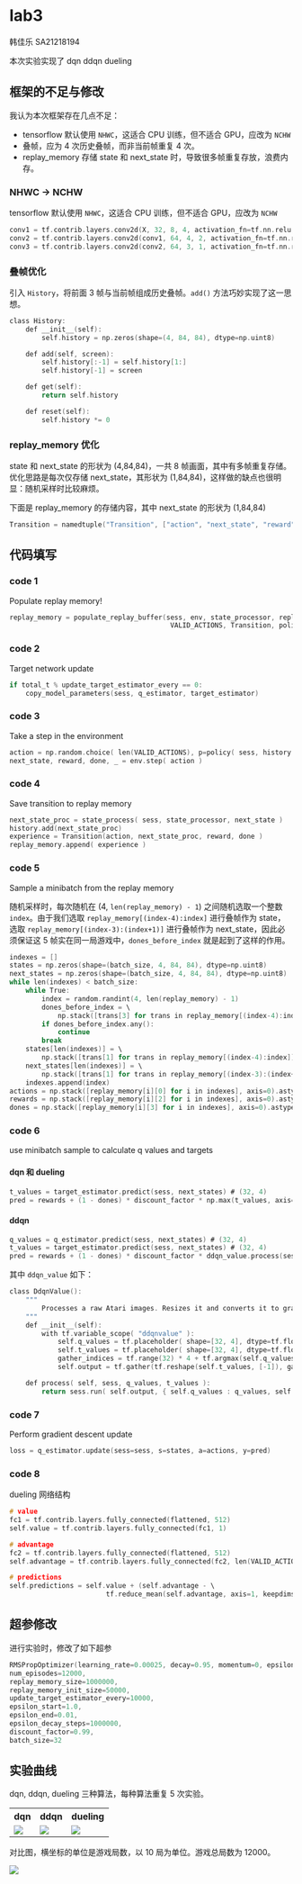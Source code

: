 # lab3

韩佳乐 SA21218194

本次实验实现了 dqn ddqn dueling

## 框架的不足与修改

我认为本次框架存在几点不足：

- tensorflow 默认使用 `NHWC`，这适合 CPU 训练，但不适合 GPU，应改为 `NCHW`
- 叠帧，应为 4 次历史叠帧，而非当前帧重复 4 次。
- replay_memory 存储 state 和 next_state 时，导致很多帧重复存放，浪费内存。

### NHWC -> NCHW

tensorflow 默认使用 `NHWC`，这适合 CPU 训练，但不适合 GPU，应改为 `NCHW`

```c
conv1 = tf.contrib.layers.conv2d(X, 32, 8, 4, activation_fn=tf.nn.relu, data_format='NCHW')
conv2 = tf.contrib.layers.conv2d(conv1, 64, 4, 2, activation_fn=tf.nn.relu, data_format='NCHW')
conv3 = tf.contrib.layers.conv2d(conv2, 64, 3, 1, activation_fn=tf.nn.relu, data_format='NCHW')
```

### 叠帧优化

引入 `History`，将前面 3 帧与当前帧组成历史叠帧。`add()` 方法巧妙实现了这一思想。

```c
class History:
    def __init__(self):
        self.history = np.zeros(shape=(4, 84, 84), dtype=np.uint8)

    def add(self, screen):
        self.history[:-1] = self.history[1:]
        self.history[-1] = screen

    def get(self):
        return self.history

    def reset(self):
        self.history *= 0
```

### replay_memory 优化

state 和 next_state 的形状为 (4,84,84)，一共 8 帧画面，其中有多帧重复存储。优化思路是每次仅存储 next_state，其形状为 (1,84,84)，这样做的缺点也很明显：随机采样时比较麻烦。

下面是 replay_memory 的存储内容，其中 next_state 的形状为 (1,84,84)

```c
Transition = namedtuple("Transition", ["action", "next_state", "reward", "done"])
```

## 代码填写

### code 1

Populate replay memory!

```c
replay_memory = populate_replay_buffer(sess, env, state_processor, replay_memory_init_size, \
                                        VALID_ACTIONS, Transition, policy)
```

### code 2

Target network update

```c
if total_t % update_target_estimator_every == 0:
    copy_model_parameters(sess, q_estimator, target_estimator)
```

### code 3

Take a step in the environment

```c
action = np.random.choice( len(VALID_ACTIONS), p=policy( sess, history.get(), epsilon ) )
next_state, reward, done, _ = env.step( action )
```

### code 4

Save transition to replay memory

```c
next_state_proc = state_process( sess, state_processor, next_state )
history.add(next_state_proc)
experience = Transition(action, next_state_proc, reward, done )
replay_memory.append( experience )
```

### code 5

Sample a minibatch from the replay memory

随机采样时，每次随机在 (4, `len(replay_memory) - 1`) 之间随机选取一个整数 `index`。由于我们选取 `replay_memory[(index-4):index]` 进行叠帧作为 state，选取 `replay_memory[(index-3):(index+1)]` 进行叠帧作为 next_state，因此必须保证这 5 帧实在同一局游戏中，`dones_before_index` 就是起到了这样的作用。

```c
indexes = []
states = np.zeros(shape=(batch_size, 4, 84, 84), dtype=np.uint8)
next_states = np.zeros(shape=(batch_size, 4, 84, 84), dtype=np.uint8)
while len(indexes) < batch_size:
    while True:
        index = random.randint(4, len(replay_memory) - 1)
        dones_before_index = \
            np.stack([trans[3] for trans in replay_memory[(index-4):index]], axis=0).astype(np.uint32)
        if dones_before_index.any():
            continue
        break
    states[len(indexes)] = \
        np.stack([trans[1] for trans in replay_memory[(index-4):index]], axis=0).astype(np.uint8)
    next_states[len(indexes)] = \
        np.stack([trans[1] for trans in replay_memory[(index-3):(index+1)]], axis=0).astype(np.uint8)
    indexes.append(index)
actions = np.stack([replay_memory[i][0] for i in indexes], axis=0).astype(np.int32) # (32, )
rewards = np.stack([replay_memory[i][2] for i in indexes], axis=0).astype(np.int32) # (32, )
dones = np.stack([replay_memory[i][3] for i in indexes], axis=0).astype(np.int32) # (32, )
```

### code 6

use minibatch sample to calculate q values and targets

#### dqn 和 dueling

```c
t_values = target_estimator.predict(sess, next_states) # (32, 4)
pred = rewards + (1 - dones) * discount_factor * np.max(t_values, axis=1, keepdims=False) # (32, )
```

#### ddqn

```c
q_values = q_estimator.predict(sess, next_states) # (32, 4)
t_values = target_estimator.predict(sess, next_states) # (32, 4)
pred = rewards + (1 - dones) * discount_factor * ddqn_value.process(sess, q_values, t_values)
```

其中 `ddqn_value` 如下：

```c
class DdqnValue():
	"""
		Processes a raw Atari images. Resizes it and converts it to grayscale.
	"""
	def __init__(self):
		with tf.variable_scope( "ddqnvalue" ):
			self.q_values = tf.placeholder( shape=[32, 4], dtype=tf.float32 )
			self.t_values = tf.placeholder( shape=[32, 4], dtype=tf.float32 )
			gather_indices = tf.range(32) * 4 + tf.argmax(self.q_values, axis=1, output_type=tf.int32)
			self.output = tf.gather(tf.reshape(self.t_values, [-1]), gather_indices)

	def process( self, sess, q_values, t_values ):
		return sess.run( self.output, { self.q_values : q_values, self.t_values : t_values } )
```

### code 7

Perform gradient descent update

```c
loss = q_estimator.update(sess=sess, s=states, a=actions, y=pred)
```

### code 8

dueling 网络结构

```c
# value
fc1 = tf.contrib.layers.fully_connected(flattened, 512)
self.value = tf.contrib.layers.fully_connected(fc1, 1)

# advantage
fc2 = tf.contrib.layers.fully_connected(flattened, 512)
self.advantage = tf.contrib.layers.fully_connected(fc2, len(VALID_ACTIONS))

# predictions
self.predictions = self.value + (self.advantage - \
                        tf.reduce_mean(self.advantage, axis=1, keepdims=True))
```

## 超参修改

进行实验时，修改了如下超参

```c
RMSPropOptimizer(learning_rate=0.00025, decay=0.95, momentum=0, epsilon=1e-6, centered=False)
num_episodes=12000,
replay_memory_size=1000000,
replay_memory_init_size=50000,
update_target_estimator_every=10000,
epsilon_start=1.0,
epsilon_end=0.01,
epsilon_decay_steps=1000000,
discount_factor=0.99,
batch_size=32
```

## 实验曲线

dqn, ddqn, dueling 三种算法，每种算法重复 5 次实验。

<table>
    <tr>
        <th><center>dqn</center></th>
        <th><center>ddqn</center></th>
        <th><center>dueling</center></th>
    </tr>
    <tr>
        <td><img src="./figs/dqn.png"></td>
        <td><img src="./figs/ddqn.png"></td>
        <td><img src="./figs/dueling.png"></td>
    </tr>
</table>

对比图，横坐标的单位是游戏局数，以 10 局为单位。游戏总局数为 12000。

<img src="./figs/exp3.png">